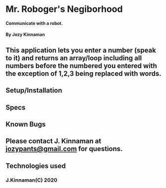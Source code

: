 # Mr. Roboger's Negiborhood

#### Communicate with a robot.

#### By Jozy Kinnaman

## This application lets you enter a number (speak to it) and returns an array/loop including all numbers before the numbered you entered with the exception of 1,2,3 being replaced with words.

## Setup/Installation

## Specs

## Known Bugs

## Please contact J. Kinnaman at jozypants@gmail.com for questions.

## Technologies used

### J.Kinnaman(C) 2020
